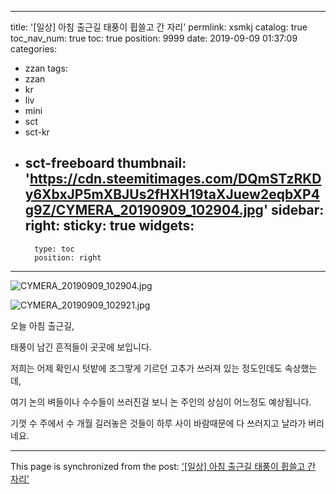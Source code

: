 
---
title: '[일상] 아침 출근길 태풍이 휩쓸고 간 자리'
permlink: xsmkj
catalog: true
toc_nav_num: true
toc: true
position: 9999
date: 2019-09-09 01:37:09
categories:
- zzan
tags:
- zzan
- kr
- liv
- mini
- sct
- sct-kr
- sct-freeboard
thumbnail: 'https://cdn.steemitimages.com/DQmSTzRKDy6XbxJP5mXBJUs2fHXH19taXJuew2eqbXP4g9Z/CYMERA_20190909_102904.jpg'
sidebar:
    right:
        sticky: true
widgets:
    -
        type: toc
        position: right
---


![CYMERA_20190909_102904.jpg](https://cdn.steemitimages.com/DQmSTzRKDy6XbxJP5mXBJUs2fHXH19taXJuew2eqbXP4g9Z/CYMERA_20190909_102904.jpg)

![CYMERA_20190909_102921.jpg](https://cdn.steemitimages.com/DQmVLxaaedUaVe5rXSMKpPDfHbAow3oFx6omTxK7Z6V2tit/CYMERA_20190909_102921.jpg)

오늘 아침 출근길, 

태풍이 남긴 흔적들이 곳곳에 보입니다.

저희는 어제 확인시 텃밭에 조그맣게 기르던 고추가 쓰러져 있는 정도인데도 속상했는데,

여기 논의 벼들이나 수수들이 쓰러진걸 보니 논 주인의 상심이 어느정도 예상됩니다.

기껏 수 주에서 수 개월 길러놓은 것들이 하루 사이 바람때문에 다 쓰러지고 날라가 버리네요.

- - -

This page is synchronized from the post: ['[일상] 아침 출근길 태풍이 휩쓸고 간 자리'](https://steemit.com/@lucky2015/xsmkj)
